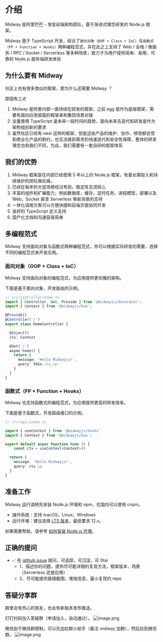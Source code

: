 # 介绍

Midway 是阿里巴巴 - 淘宝前端架构团队，基于渐进式理念研发的 Node.js 框架。


Midway 基于 TypeScript 开发，结合了`面向对象（OOP + Class + IoC）`与`函数式（FP + Function + Hooks）`两种编程范式，并在此之上支持了 Web / 全栈 / 微服务 / RPC / Socket / Serverless 等多种场景，致力于为用户提供简单、易用、可靠的 Node.js 服务端研发体验


## 为什么要有 Midway


社区上也有很多类似的框架，那为什么还需要 Midway ？


原因有三点


1. Midway 是阿里内部一直持续在研发的框架，之前 egg 是作为底层框架，需要有面向应用层面的框架来和集团场景对接
1. 全量使用 TypeScript 是未来一段时间的趋势，面向未来去迭代和研发是作为架构组创新的要求
1. 虽然社区已经有 nest 这样的框架，但是这些产品的维护、协作、修改都会受到商业化产品的制约，也无法做到需求的快速迭代和安全性保障，整体的研发理念也和我们不同，为此，我们需要有一套自研的框架体系



## 我们的优势


1. Midway 框架是在内部已经使用 5 年以上的 Node.js 框架，有着长期投入和持续维护的团队做后盾。
1. 已经在每年的大促场景经过考验，稳定性无须担心
1. 丰富的组件和扩展能力，例如数据库，缓存，定时任务，进程模型，部署以及 Web，Socket 甚至 Serverless 等新场景的支持
1. 一体化调用方案可以方便快捷和前端页面协同开发
1. 良好的 TypeScript 定义支持
1. 国产化文档和沟通容易简单



## 多编程范式
Midway 支持面向对象与函数式两种编程范式，你可以根据实际研发的需要，选择不同的编程范式来开发应用。


### 面向对象（OOP + Class + IoC）
Midway 支持面向对象的编程范式，为应用提供更优雅的架构。


下面是基于面向对象，开发路由的示例。
```typescript
// src/controller/home.ts
import { Controller, Get, Provide } from '@midwayjs/decorator';
import { Context } from '@midwayjs/koa';

@Provide()
@Controller('/')
export class HomeController {

  @Inject()
  ctx: Context

  @Get('/')
  async home() {
    return {
      message: 'Hello Midwayjs!',
      query: this.ctx.ip
    }
  }
}
```


### 函数式（FP + Function + Hooks）
Midway 也支持函数式的编程范式，为应用提供更高的研发效率。


下面是基于函数式，开发路由接口的示例。
```typescript
// src/api/index.ts

import { useContext } from '@midwayjs/hooks'
import { Context } from '@midwayjs/koa';

export default async function home () {
	const ctx = useContext<Context>()

  return {
    message: 'Hello Midwayjs!',
    query: ctx.ip
  }
}
```


## 准备工作


Midway 运行请预先安装 Node.js 环境和 npm，在国内可以使用 cnpm。


- 操作系统：支持 macOS，Linux，Windows
- 运行环境：建议选择 [LTS 版本](http://nodejs.org/)，最低要求 12.x。



如果需要帮助，请参考 [如何安装 Node.js 环境](how_to_install_nodejs)。


## 正确的提问

- ✅  在 [github issue](https://github.com/midwayjs/midway/issues) 提问，可追踪，可沉淀，可 Star
  - 1、描述你的问题，提供尽可能详细的复现方法，框架版本，场景（Serverless 还是应用）
  - 2、尽可能提供报错截图，堆栈信息，最小复现的 repo



## 答疑分享群
群里会有热心的朋友，也会有新版本发布推送。


钉钉扫码加入答疑群（申请加入，自动通过）。
![image.png](https://cdn.nlark.com/yuque/0/2021/png/501408/1615263665400-68443564-4725-4496-90fb-c8d245239a1c.png#height=391&id=moZdJ&margin=%5Bobject%20Object%5D&name=image.png&originHeight=1644&originWidth=1284&originalType=binary&ratio=1&size=690037&status=done&style=none&width=305)


微信由于微信群限制，可以先加拉群小助手（备注 midway 加群），然后拉到微信群。
![image.png](https://cdn.nlark.com/yuque/0/2020/png/501408/1605583123587-9d2eb106-f3b5-42d8-87d9-e5bdeb7b04e2.png#height=379&id=EhDVT&margin=%5Bobject%20Object%5D&name=image.png&originHeight=618&originWidth=460&originalType=binary&ratio=1&size=121176&status=done&style=none&width=282)
